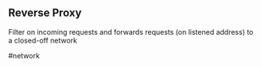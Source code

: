 ## Reverse Proxy
Filter on incoming requests and forwards requests (on listened address) to a closed-off network

#network
